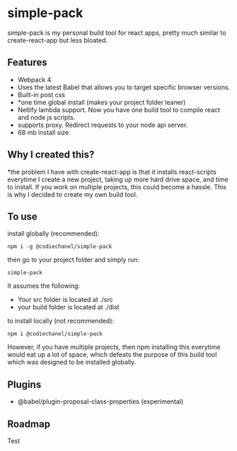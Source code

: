 # simple-pack

simple-pack is my personal build tool for react apps, pretty much similar to create-react-app but less bloated.

## Features

- Webpack 4
- Uses the latest Babel that allows you to target specific browser versions.
- Built-in post css
- *one time global install (makes your project folder leaner) 
- Netlify lambda support. Now you have one build tool to compile react and node js scripts. 
- supports proxy. Redirect requests to your node api server. 
- 68 mb install size. 

## Why I created this?

*the problem I have with create-react-app is that it installs react-scripts everytime I create a new project, taking up more hard drive space, and time to install. If you work on multiple projects, this could become a hassle. This is why I decided to create my own build tool.

## To use

install globally (recommended):

`npm i -g @codiechanel/simple-pack`

then go to your project folder and simply run:

`simple-pack`

It assumes the following:

- Your src folder is located at ./src
- your build folder is located at ./dist

to install locally (not recommended):

`npm i @codiechanel/simple-pack`

However, if you have multiple projects, then npm installing this everytime would eat up a lot of space, which defeats the purpose of this build tool which was designed to be installed globally. 

## Plugins

- @babel/plugin-proposal-class-properties (experimental)

## Roadmap

Test

